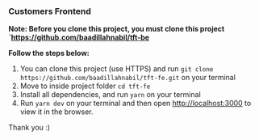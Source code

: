 ### Customers Frontend

**Note: Before you clone this project, you must clone this project `https://github.com/baadillahnabil/tft-be**

**Follow the steps below:**

1. You can clone this project (use HTTPS) and run `git clone https://github.com/baadillahnabil/tft-fe.git` on your terminal
2. Move to inside project folder `cd tft-fe`
3. Install all dependencies, and run `yarn` on your terminal
4. Run `yarn dev` on your terminal and then open [http://localhost:3000](http://localhost:3000) to view it in the browser.

Thank you :)
